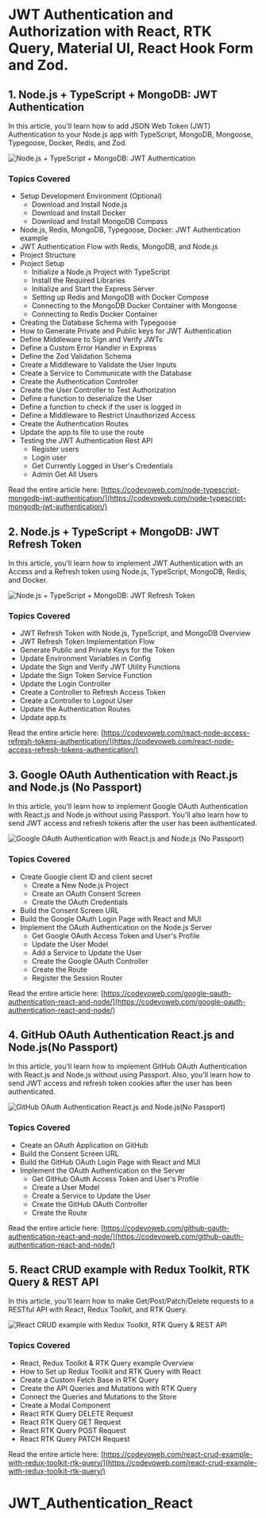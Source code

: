 # JWT Authentication and Authorization with React, RTK Query, Material UI, React Hook Form and Zod.

## 1. Node.js + TypeScript + MongoDB: JWT Authentication

In this article, you'll learn how to add JSON Web Token (JWT) Authentication to your Node.js app with TypeScript, MongoDB, Mongoose, Typegoose, Docker, Redis, and Zod.

![Node.js + TypeScript + MongoDB: JWT Authentication](https://codevoweb.com/wp-content/uploads/2022/04/Node.js-TypeScript-MongoDB-JWT-Authentication.webp)

### Topics Covered

- Setup Development Environment (Optional)
    - Download and Install Node.js
    - Download and Install Docker
    - Download and Install MongoDB Compass
- Node.js, Redis, MongoDB, Typegoose, Docker: JWT Authentication example
- JWT Authentication Flow with Redis, MongoDB, and Node.js
- Project Structure
- Project Setup
    - Initialize a Node.js Project with TypeScript
    - Install the Required Libraries
    - Initialize and Start the Express Server
    - Setting up Redis and MongoDB with Docker Compose
    - Connecting to the MongoDB Docker Container with Mongoose
    - Connecting to Redis Docker Container
- Creating the Database Schema with Typegoose
- How to Generate Private and Public keys for JWT Authentication
- Define Middleware to Sign and Verify JWTs
- Define a Custom Error Handler in Express
- Define the Zod Validation Schema
- Create a Middleware to Validate the User Inputs
- Create a Service to Communicate with the Database
- Create the Authentication Controller
- Create the User Controller to Test Authorization
- Define a function to deserialize the User
- Define a function to check if the user is logged in
- Define a Middleware to Restrict Unauthorized Access
- Create the Authentication Routes
- Update the app.ts file to use the route
- Testing the JWT Authentication Rest API
    - Register users
    - Login user
    - Get Currently Logged in User's Credentials
    - Admin Get All Users

Read the entire article here: [https://codevoweb.com/node-typescript-mongodb-jwt-authentication/](https://codevoweb.com/node-typescript-mongodb-jwt-authentication/)

## 2. Node.js + TypeScript + MongoDB: JWT Refresh Token

In this article, you'll learn how to implement JWT Authentication with an Access and a Refresh token using Node.js, TypeScript, MongoDB, Redis, and Docker.

![Node.js + TypeScript + MongoDB: JWT Refresh Token](https://codevoweb.com/wp-content/uploads/2022/04/Node.js-TypeScript-MongoDB-JWT-Refresh-Token.webp)

### Topics Covered

- JWT Refresh Token with Node.js, TypeScript, and MongoDB Overview
- JWT Refresh Token Implementation Flow
- Generate Public and Private Keys for the Token
- Update Environment Variables in Config
- Update the Sign and Verify JWT Utility Functions
- Update the Sign Token Service Function
- Update the Login Controller
- Create a Controller to Refresh Access Token
- Create a Controller to Logout User
- Update the Authentication Routes
- Update app.ts

Read the entire article here: [https://codevoweb.com/react-node-access-refresh-tokens-authentication/](https://codevoweb.com/react-node-access-refresh-tokens-authentication/)

## 3. Google OAuth Authentication with React.js and Node.js (No Passport)

In this article, you'll learn how to implement Google OAuth Authentication with React.js and Node.js without using Passport. 
You'll also learn how to send JWT access and refresh tokens after the user has been authenticated.

![Google OAuth Authentication with React.js and Node.js (No Passport)](https://codevoweb.com/wp-content/uploads/2022/06/Google-OAuth-Authentication-React.js-and-Node.jsNo-Passport.webp)

### Topics Covered

- Create Google client ID and client secret
    - Create a New Node.js Project
    - Create an OAuth Consent Screen
    - Create the OAuth Credentials
- Build the Consent Screen URL
- Build the Google OAuth Login Page with React and MUI
- Implement the OAuth Authentication on the Node.js Server
    - Get Google OAuth Access Token and User's Profile
    - Update the User Model
    - Add a Service to Update the User
    - Create the Google OAuth Controller
    - Create the Route
    - Register the Session Router


Read the entire article here: [https://codevoweb.com/google-oauth-authentication-react-and-node/](https://codevoweb.com/google-oauth-authentication-react-and-node/)

## 4. GitHub OAuth Authentication React.js and Node.js(No Passport)

In this article, you'll learn how to implement GitHub OAuth Authentication with React.js and Node.js without using Passport. Also, you'll learn how to send JWT access and refresh token cookies after the user has been authenticated.

![GitHub OAuth Authentication React.js and Node.js(No Passport)](https://codevoweb.com/wp-content/uploads/2022/06/GitHub-OAuth-Authentication-React.js-and-Node.jsNo-Passport.png)

### Topics Covered

- Create an OAuth Application on GitHub
- Build the Consent Screen URL
- Build the GitHub OAuth Login Page with React and MUI
- Implement the OAuth Authentication on the Server
    - Get GitHub OAuth Access Token and User's Profile
    - Create a User Model
    - Create a Service to Update the User
    - Create the GitHub OAuth Controller
    - Create the Route


Read the entire article here: [https://codevoweb.com/github-oauth-authentication-react-and-node/](https://codevoweb.com/github-oauth-authentication-react-and-node/)

## 5. React CRUD example with Redux Toolkit, RTK Query & REST API

In this article, you'll learn how to make Get/Post/Patch/Delete requests to a RESTful API with React, Redux Toolkit, and RTK Query.

![React CRUD example with Redux Toolkit, RTK Query & REST API](https://codevoweb.com/wp-content/uploads/2022/06/React-CRUD-example-with-Redux-Toolkit-RTK-Query-REST-API.webp)

### Topics Covered

- React, Redux Toolkit & RTK Query example Overview
- How to Set up Redux Toolkit and RTK Query with React
- Create a Custom Fetch Base in RTK Query
- Create the API Queries and Mutations with RTK Query
- Connect the Queries and Mutations to the Store
- Create a Modal Component
- React RTK Query DELETE Request
- React RTK Query GET Request
- React RTK Query POST Request
- React RTK Query PATCH Request

Read the entire article here: [https://codevoweb.com/react-crud-example-with-redux-toolkit-rtk-query/](https://codevoweb.com/react-crud-example-with-redux-toolkit-rtk-query/)


# JWT_Authentication_React
